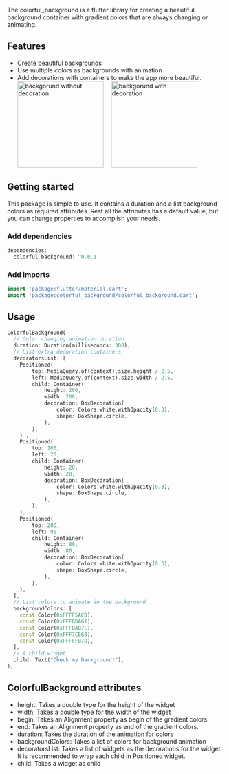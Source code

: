 <!-- 
This README describes the package. If you publish this package to pub.dev,
this README's contents appear on the landing page for your package.

For information about how to write a good package README, see the guide for
[writing package pages](https://dart.dev/guides/libraries/writing-package-pages). 

For general information about developing packages, see the Dart guide for
[creating packages](https://dart.dev/guides/libraries/create-library-packages)
and the Flutter guide for
[developing packages and plugins](https://flutter.dev/developing-packages). 
-->
The colorful_background is a flutter library for creating a beautiful  background container with 
gradient colors that are always changing or animating.

## Features
* Create beautiful backgrounds
* Use multiple colors as backgrounds with animation
* Add decorations with containers to make the app more beautiful.
<img src="https://github.com/x-abgth/x-abgth/blob/master/img/colorful_background/bg1.gif" alt="backgorund without decoration" width="200"/>&ensp;&ensp;
<img src="https://github.com/x-abgth/x-abgth/blob/master/img/colorful_background/bg2.gif" alt="backgorund with decoration" width="200"/>&ensp;&ensp;

## Getting started
This package is simple to use. It contains a duration and a list background colors as required 
attributes. Rest all the attributes has a default value, but you can change properties to accomplish your needs. 

### Add dependencies
```dart
dependencies:
  colorful_background: ^0.0.1
```

### Add imports
```dart
import 'package:flutter/material.dart';
import 'package:colorful_background/colorful_background.dart';
```

## Usage

```dart
ColorfulBackground(
  // Color changing animation duration
  duration: Duration(milliseconds: 300),
  // List extra decoration containers
  decoratorsList: [
    Positioned(
        top: MediaQuery.of(context).size.height / 2.5,
        left: MediaQuery.of(context).size.width / 2.5,
        child: Container(
            height: 200,
            width: 200,
            decoration: BoxDecoration(
                color: Colors.white.withOpacity(0.3),
                shape: BoxShape.circle,
            ),
        ),
    ) ,
    Positioned(
        top: 100,
        left: 20,
        child: Container(
            height: 20,
            width: 20,
            decoration: BoxDecoration(
                color: Colors.white.withOpacity(0.3),
                shape: BoxShape.circle,
            ),
        ),
    ),
    Positioned(
        top: 200,
        left: 90,
        child: Container(
            height: 80,
            width: 80,
            decoration: BoxDecoration(
                color: Colors.white.withOpacity(0.3),
                shape: BoxShape.circle,
            ),
        ),
    ),
  ],
  // List colors to animate in the background
  backgroundColors: [
    const Color(0xFFFF5ACD),
    const Color(0xFFFBDA61),
    const Color(0xFFFBAB7E),
    const Color(0xFFF7CE68),
    const Color(0xFFFFFB7D),
  ],
  // A child widget
  child: Text("Check my background!"),
);
```

## ColorfulBackground attributes
* height: Takes a double type for the height of the widget
* width: Takes a double type for the width of the widget
* begin: Takes an Alignment property as begin of the gradient colors.
* end: Takes an Alignment property as end of the gradient colors.
* duration: Takes the duration of the animation for colors
* backgroundColors: Takes a list of colors for background animation
* decoratorsList: Takes a list of widgets as the decorations for the widget. It is recommended to wrap each child in Positioned widget.
* child: Takes a widget as child


